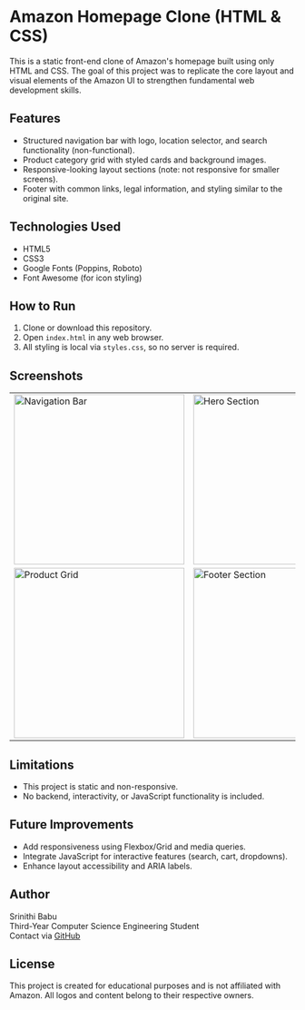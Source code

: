 # Amazon Homepage Clone (HTML & CSS)

This is a static front-end clone of Amazon's homepage built using only HTML and CSS. The goal of this project was to replicate the core layout and visual elements of the Amazon UI to strengthen fundamental web development skills.

## Features

- Structured navigation bar with logo, location selector, and search functionality (non-functional).
- Product category grid with styled cards and background images.
- Responsive-looking layout sections (note: not responsive for smaller screens).
- Footer with common links, legal information, and styling similar to the original site.

## Technologies Used

- HTML5
- CSS3
- Google Fonts (Poppins, Roboto)
- Font Awesome (for icon styling)


## How to Run

1. Clone or download this repository.
2. Open `index.html` in any web browser.
3. All styling is local via `styles.css`, so no server is required.

## Screenshots

<table>
  <tr>
    <td><img src="./screenshots/nav.png" alt="Navigation Bar" width="300"/></td>
    <td><img src="./screenshots/hero.png" alt="Hero Section" width="300"/></td>
  </tr>
  <tr>
    <td><img src="./screenshots/grid.png" alt="Product Grid" width="300"/></td>
    <td><img src="./screenshots/footer.png" alt="Footer Section" width="300"/></td>
  </tr>
</table>


## Limitations

- This project is static and non-responsive.
- No backend, interactivity, or JavaScript functionality is included.

## Future Improvements

- Add responsiveness using Flexbox/Grid and media queries.
- Integrate JavaScript for interactive features (search, cart, dropdowns).
- Enhance layout accessibility and ARIA labels.

## Author

Srinithi Babu  
Third-Year Computer Science Engineering Student  
Contact via [GitHub](https://github.com/Srinithi5106) 

## License

This project is created for educational purposes and is not affiliated with Amazon. All logos and content belong to their respective owners.


